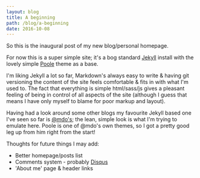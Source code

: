 ```yaml
---
layout: blog
title: A beginning
path: /blog/a-beginning
date: 2016-10-08
---
```


So this is the inaugural post of my new blog/personal homepage.

For now this is a super simple site; it's a bog standard [Jekyll](https://jekyllrb.com/)
install with the lovely simple [Poole](https://github.com/poole/poole) theme as a base.

I'm liking Jekyll a lot so far, Markdown's always easy to write & having git
versioning the content of the site feels comfortable & fits in with what I'm used to.
The fact that everything is simple html/sass/js gives a pleasant feeling of being
in control of all aspects of the site (although I guess that means I have only
myself to blame for poor markup and layout).

Having had a look around some other blogs my favourite Jekyll based one I've seen
so far is [@mdo's](http://markdotto.com); the lean, simple look is what I'm trying
to emulate here. Poole is one of @mdo's own themes, so I got a pretty good leg up
from him right from the start!

Thoughts for future things I may add:

- Better homepage/posts list
- Comments system - probably [Disqus](https://disqus.com)
- 'About me' page & header links

